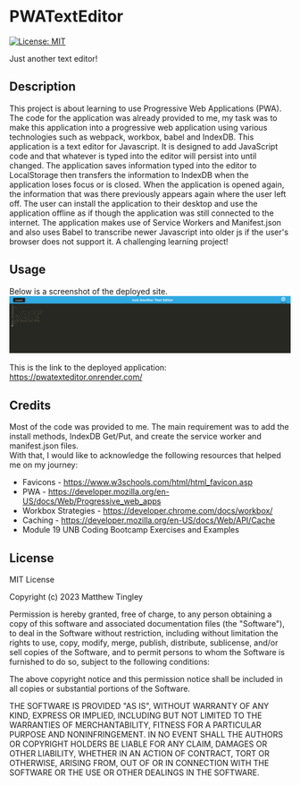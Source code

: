 # PWATextEditor

[![License: MIT](https://img.shields.io/badge/License-MIT-green.svg)](#license)

Just another text editor!

## Description

This project is about learning to use Progressive Web Applications (PWA). The code for the application was already provided to me, my task was to make this application into a progressive web application using various technologies such as webpack, workbox, babel and IndexDB. This application is a text editor for Javascript. It is designed to add JavaScript code and that whatever is typed into the editor will persist into until changed. The application saves information typed into the editor to LocalStorage then transfers the information to IndexDB when the application loses focus or is closed. When the application is opened again, the information that was there previously appears again where the user left off. The user can install the application to their desktop and use the application offline as if though the application was still connected to the internet. The application makes use of Service Workers and Manifest.json and also uses Babel to transcribe newer Javascript into older js if the user's browser does not support it. A challenging learning project!

## Usage

Below is a screenshot of the deployed site.
![Screenshot of the completed PWA Text Editor](/pwatexteditor.onrender.com_.png)

This is the link to the deployed application: https://pwatexteditor.onrender.com/

## Credits

Most of the code was provided to me. The main requirement was to add the install methods, IndexDB Get/Put, and create the service worker and manifest.json files.  
With that, I would like to acknowledge the following resources that helped me on my journey:

- Favicons - https://www.w3schools.com/html/html_favicon.asp
- PWA - https://developer.mozilla.org/en-US/docs/Web/Progressive_web_apps
- Workbox Strategies - https://developer.chrome.com/docs/workbox/
- Caching - https://developer.mozilla.org/en-US/docs/Web/API/Cache
- Module 19 UNB Coding Bootcamp Exercises and Examples

## License

MIT License

Copyright (c) 2023 Matthew Tingley

Permission is hereby granted, free of charge, to any person obtaining a copy
of this software and associated documentation files (the "Software"), to deal
in the Software without restriction, including without limitation the rights
to use, copy, modify, merge, publish, distribute, sublicense, and/or sell
copies of the Software, and to permit persons to whom the Software is
furnished to do so, subject to the following conditions:

The above copyright notice and this permission notice shall be included in all
copies or substantial portions of the Software.

THE SOFTWARE IS PROVIDED "AS IS", WITHOUT WARRANTY OF ANY KIND, EXPRESS OR
IMPLIED, INCLUDING BUT NOT LIMITED TO THE WARRANTIES OF MERCHANTABILITY,
FITNESS FOR A PARTICULAR PURPOSE AND NONINFRINGEMENT. IN NO EVENT SHALL THE
AUTHORS OR COPYRIGHT HOLDERS BE LIABLE FOR ANY CLAIM, DAMAGES OR OTHER
LIABILITY, WHETHER IN AN ACTION OF CONTRACT, TORT OR OTHERWISE, ARISING FROM,
OUT OF OR IN CONNECTION WITH THE SOFTWARE OR THE USE OR OTHER DEALINGS IN THE
SOFTWARE.
